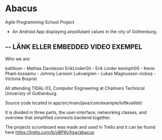 # Abacus
Agile Programming School Project

- An Android App displaying airpollutant values in the city of Gothenburg.

--
LÄNK ELLER EMBEDDED VIDEO EXEMPEL
--

Who we are:

baltikum - Mattias Davidsson
ErikLinderGit - Erik Linder
kevinph00 - Kevin Pham
kossamu - Johnny Larsson
Lukvargren - Lukas Magnusson
vicboq - Victoria Boqvist

All attending TIDAL-03, Computer Engineering at Chalmers Technical Univeristy of Gothenburg.

Source code located in app/src/main/java/com/example/luftkvalitet/

It is divided in three parts, the user-interface, networking classes, and overview that simplified connects backend together.

The projects scrumboard was made and used in Trello and it can be found here https://trello.com/b/oBP6vXgw/abacus



